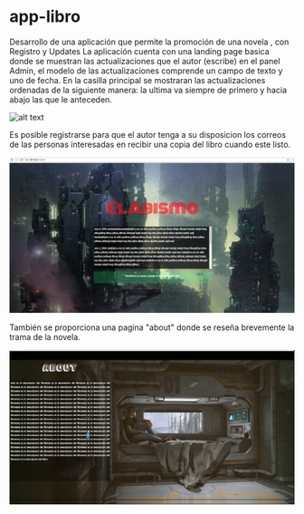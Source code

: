 # app-libro
Desarrollo de una aplicación que permite la promoción de una novela , con Registro y Updates
La aplicación cuenta con una landing page basica donde se muestran las actualizaciones que el autor (escribe) en el panel Admin,
el modelo de las actualizaciones comprende un campo de texto y uno de fecha. En la casilla principal se mostraran las actualizaciones 
ordenadas de la siguiente manera: la ultima va siempre de primero y hacia abajo las que le anteceden.

![alt text](https://raw.githubusercontent.com/MrRobot100/app-libro/master/demo/demo3.png=250x250)


Es posible registrarse para que el autor tenga a su disposicion los correos de las personas interesadas en recibir una copia del libro
cuando este listo.

![alt text](https://raw.githubusercontent.com/MrRobot100/app-libro/master/demo/demo1.png)

También se proporciona una pagina "about" donde se reseña brevemente la trama de la novela.

![alt text](https://raw.githubusercontent.com/MrRobot100/app-libro/master/demo/demo2.png)
